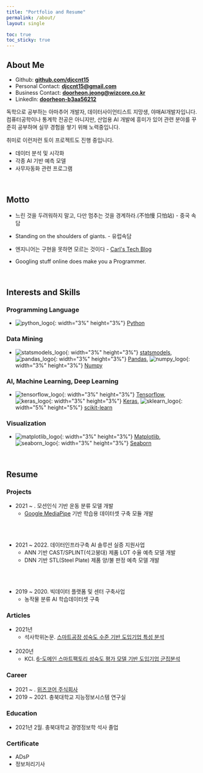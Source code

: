 ```yaml
---
title: "Portfolio and Resume"
permalink: /about/
layout: single

toc: true
toc_sticky: true
---
```

## About Me
- Github: **[github.com/djccnt15](https://github.com/djccnt15)**
- Personal Contact: **[djccnt15@gmail.com](mailto:djccnt15@gmail.com)**
- Business Contact: **[doorheon.jeong@wizcore.co.kr](mailto:doorheon.jeong@wizcore.co.kr)**
- LinkedIn: **[doorheon-b3aa56212](https://www.linkedin.com/in/doorheon-b3aa56212/)**

독학으로 공부하는 아마추어 개발자, 데이터사이언티스트 지망생, 야매AI개발자입니다. 컴퓨터공학이나 통계학 전공은 아니지만, 산업용 AI 개발에 흥미가 있어 관련 분야를 꾸준히 공부하며 실무 경험을 쌓기 위해 노력중입니다.  

취미로 이런저런 토이 프로젝트도 진행 중입니다.  

- 데이터 분석 및 시각화
- 각종 AI 기반 예측 모델
- 사무자동화 관련 프로그램

<br>

## Motto

- 느린 것을 두려워하지 말고, 다만 멈추는 것을 경계하라.(不怕慢 只怕站) - 중국 속담
- Standing on the shoulders of giants. - 유럽속담

- 엔지니어는 구현을 못하면 모르는 것이다 - [Carl's Tech Blog](https://wotres.tistory.com/)
- Googling stuff online does make you a Programmer.

<br>

## Interests and Skills

### Programming Language
- ![python_logo](/assets/images/posts/logo_Python.svg){: width="3%" height="3%"} [Python](https://www.python.org/)

### Data Mining
- ![statsmodels_logo](/assets/images/posts/logo_statsmodels.svg){: width="3%" height="3%"} [statsmodels](https://www.statsmodels.org/), ![pandas_logo](/assets/images/posts/logo_pandas.svg){: width="3%" height="3%"} [Pandas](https://pandas.pydata.org/), ![numpy_logo](/assets/images/posts/logo_numpy.svg){: width="3%" height="3%"} [Numpy](https://numpy.org/)

### AI, Machine Learning, Deep Learning
- ![tensorflow_logo](/assets/images/posts/logo_Tensorflow.svg){: width="3%" height="3%"} [Tensorflow](https://www.tensorflow.org/), ![keras_logo](/assets/images/posts/logo_Keras.svg){: width="3%" height="3%"} [Keras](https://keras.io/), ![sklearn_logo](/assets/images/posts/logo_scikit-learn.png){: width="5%" height="5%"} [scikit-learn](https://scikit-learn.org/)

### Visualization
- ![matplotlib_logo](/assets/images/posts/logo_Matplotlib.svg){: width="3%" height="3%"} [Matplotlib](https://matplotlib.org/), ![seaborn_logo](/assets/images/posts/logo_seaborn.svg){: width="3%" height="3%"} [Seaborn](https://seaborn.pydata.org/)

<br>

## Resume

### Projects
- 2021 ~ . 모션인식 기반 운동 분류 모델 개발
    - [Google MediaPipe](https://google.github.io/mediapipe/) 기반 학습용 데이터셋 구축 모듈 개발 <!-- 및 데이터셋 구축 -->
    <!-- - LSTM 기반 운동 분류 및 카운팅 모델 개발 -->
<br><br>
- 2021 ~ 2022. 데이터인프라구축 AI 솔루션 실증 지원사업
    - ANN 기반 CAST/SPLINT(석고붕대) 제품 LOT 수율 예측 모델 개발
    - DNN 기반 STL(Steel Plate) 제품 양/불 판정 예측 모델 개발
    <!-- - ANN 기반 MCCB(배선용 차단기) 제품 양/불 판정 예측 모델 개발 -->
    <!-- - ANN 기반 R-MDPS(조향장치) 제품 양/불 판정 예측 모델 개발 -->
    <!-- - LSTM 기반 Resistor(저항기) LOT 평균 변화율 예측 모델 개발 -->
<br><br>
- 2019 ~ 2020. 빅데이터 플랫폼 및 센터 구축사업
    - 농작물 분류 AI 학습데이터셋 구축

### Articles
- 2021년
    - 석사학위논문. [스마트공장 성숙도 수준 기반 도입기업 특성 분석](http://www.riss.kr/link?id=T15766958)
<br><br>
- 2020년
    - KCI. [6-도메인 스마트팩토리 성숙도 평가 모델 기반 도입기업 군집분석](https://www.kci.go.kr/kciportal/ci/sereArticleSearch/ciSereArtiView.kci?sereArticleSearchBean.artiId=ART002627006)

<!-- ### Petents
-  -->

<!-- ### Competition
-  -->

### Career
- 2021 ~ . [위즈코어 주식회사](http://wizcore.co.kr/)
- 2019 ~ 2021. 충북대학교 지능정보시스템 연구실

### Education
- 2021년 2월. 충북대학교 경영정보학 석사 졸업

### Certificate
- ADsP
- 정보처리기사